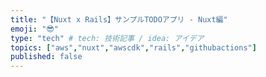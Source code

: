```yaml
---
title: "【Nuxt x Rails】サンプルTODOアプリ - Nuxt編"
emoji: "😎"
type: "tech" # tech: 技術記事 / idea: アイデア
topics: ["aws","nuxt","awscdk","rails","githubactions"]
published: false
---
```

